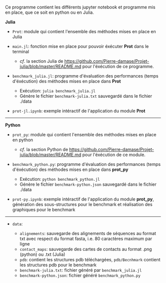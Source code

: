 Ce programme contient les différents jupyter notebook et programme mis en place, que ce soit en python ou en Julia.

**Julia**

* `Prot`: module qui contient l'ensemble des méthodes mises en place en Julia

* `main.jl`: fonction mise en place pour pouvoir éxécuter **Prot** dans le terminal

  * *cf*. la section Julia de https://github.com/Pierre-damase/Projet-julia/blob/master/README.md pour l'éxécution de ce programme.

* `benchmark_julia.jl`: programme d'évaluation des performances (temps d'éxécution) des méthodes mises en place dans **Prot**
  
  * Exécution: `julia benchmark_julia.jl`
  * Génère le fichier `benchmark-julia.txt` sauvegardé dans le fichier ./data

* `prot-jl.ipynb`: exemple intéractif de l'application du module **Prot**

***

**Python**

* `prot_py`: module qui contient l'ensemble des méthodes mises en place en python

  * *cf*. la section Python de https://github.com/Pierre-damase/Projet-julia/blob/master/README.md pour l'éxécution de ce module.

* `benchmark_python.py`: programme d'évaluation des performances (temps d'éxécution) des méthodes mises en place dans **prot_py**

  * Exécution: `python benchmark_python.jl`
  * Génère le fichier `benchmark-python.json` sauvegardé dans le fichier ./data

* `prot-py.ipynb`: exemple intéractif de l'application du module **prot_py**, génération des sous-structures pour le benchmark et réalisation des graphiques pour le benchmark

***

* `data`:

  * `alignements`: sauvegarde des alignements de séquences au format txt avec respect du format fasta, i.e. 80 caractères maximum par ligne 
  * `contact_maps`: sauvegarde des cartes de contacts au format .png (python) ou .txt (Julia)
  * `pdb`: contient les structures pdb téléchargées, `pdb/Becnhmark` contient les structures pdb pour le benchmark
  * `benchmark-julia.txt`: fichier généré par `benchmark_julia.jl`
  * `benchmark-python.json`: fichier généré `benchmark_python.py`
